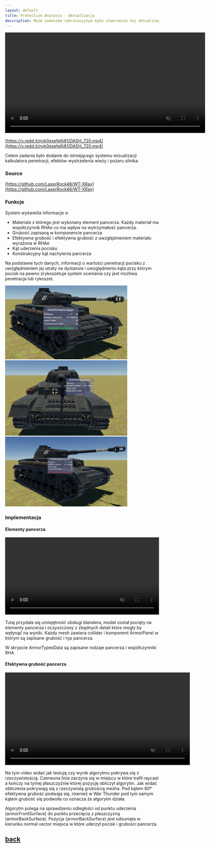 ```yaml
---
layout: default
title: Protection Analysis - Aktualizacja
description: Moim zadaniem rekrutacyjnym było stworzenie tej aktualizacji 
---
```



<video width="130%" title="" loop="" autoplay="" playsinline="" muted="true">
<source src="https://v.redd.it/nyk0exefe6j81/DASH_720.mp4" type="video/mp4">
</video>

[https://v.redd.it/nyk0exefe6j81/DASH_720.mp4](https://v.redd.it/nyk0exefe6j81/DASH_720.mp4)

Celem zadania było dodanie do istniejącego systemu wizualizacji kalkulatora penetracji, efektów wystrzelenia wieży i pożaru silnika.

### Source

[https://github.com/LaserRock46/WT-XRay](https://github.com/LaserRock46/WT-XRay)

### Funkcje

System wyświetla informacje o:

* Materiale z którego jest wykonany element pancerza. Każdy materiał ma współczynnik RHAe co ma wpływ na wytrzymałość pancerza.
* Grubość zapisaną w komponencie pancerza
* Efektywna grubość i efektywna grubość z uwzględnieniem materiału wyrażona w RHAe
* Kąt uderzenia pocisku
* Konstrukcyjny kąt nachylenia pancerza

Na podstawie tych danych, informacji o wartości penetracji pocisku z uwzględnieniem jej utraty na dystansie i uwzględnieniu kąta przy którym pocisk na pewno zrykoszetuje system oceniania czy jest możliwa penetracja lub rykoszet.
   
  <p float="left">
  <img src="/docs/assets/images/Screenshot (64).png" width="400" />
  <img src="/docs/assets/images/Screenshot (65).png" width="400" /> 
  <img src="/docs/assets/images/Screenshot (66).png" width="400" />
</p>

### Implementacja

#### Elementy pancerza

<video width="100%" title="" loop="" autoplay="" playsinline="" muted="true">
<source src="/docs/assets/videos/Armor Panels.mp4" type="video/mp4">
</video>

Tutaj przydała się umiejętność obsługi blendera, model został pocięty na elementy pancerza i oczyszczony z zbędnych detali które mogły by wpłynąć na wyniki.
Każdy mesh zawiera collider i komponent ArmorPanel w którym są zapisane grubość i typ pancerza.

W skrypcie ArmorTypesData są zapisane rodzaje pancerza i współczynniki RHA

<script src="https://gist.github.com/LaserRock46/0fc301530d2f9433ad49d954d342e1ad.js"></script>

#### Efektywna grubość pancerza

<video width="120%" title="" loop="" autoplay="" playsinline="" muted="true">
<source src="/docs/assets/videos/Test Effective Thickness.mp4" type="video/mp4">
</video>

Na tym video widać jak testuję czy wynik algorytmu pokrywa się z rzeczywistością.
Czerwona linia zaczyna się w miejscu w które trafił raycast a kończy na tylnej płaszczyźnie której pozycję obliczył algorytm.
Jak widać obliczenia pokrywają się z rzeczywistą grubością mesha. Pod kątem 60* efektywna grubość podwaja się, również w War Thunder pod tym samym kątem grubość się podwoiła co oznacza że algorytm działa.

Algorytm polega na sprawdzeniu odległości od punktu uderzenia (armorFrontSurface) do punktu przecięcia z płaszczyzną (armorBackSurface).
Pozycja (armorBackSurface) jest odsunięta w kierunku normal vector miejsca w które uderzył pocisk i grubości pancerza.

<script src="https://gist.github.com/LaserRock46/97423155de41946796df2f54e5456e99.js"></script>



## [back](./)
